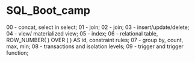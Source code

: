 # SQL_Boot_camp
00 - concat, select in select;
01 - join;
02 - join;
03 - insert/update/delete;
04 - view/ materialized view;
05 - index;
06 - relational table, ROW_NUMBER( ) OVER ( ) AS id, constraint rules;
07 - group by, count, max, min;
08 - transactions and isolation levels;
09 - trigger and trigger function;
